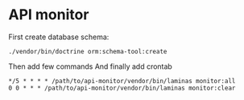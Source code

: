 # API monitor

First create database schema:

`./vendor/bin/doctrine orm:schema-tool:create`

Then add few commands
And finally add crontab

```cronexp
*/5 * * * * /path/to/api-monitor/vendor/bin/laminas monitor:all
0 0 * * * /path/to/api-monitor/vendor/bin/laminas monitor:clear
```
